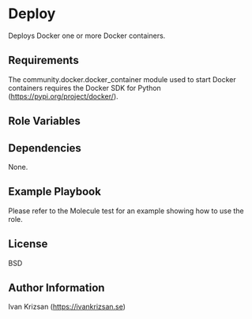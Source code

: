 Deploy
=========

Deploys Docker one or more Docker containers.

Requirements
------------

The community.docker.docker_container module used to start Docker containers requires the Docker SDK for Python (https://pypi.org/project/docker/).

Role Variables
--------------


Dependencies
------------

None.

Example Playbook
----------------

Please refer to the Molecule test for an example showing how to use the role.

License
-------

BSD

Author Information
------------------

Ivan Krizsan (https://ivankrizsan.se)
